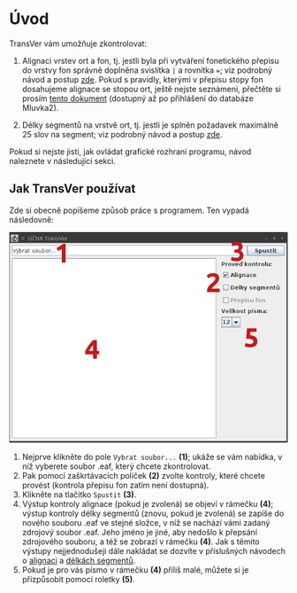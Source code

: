 # Úvod

TransVer vám umožňuje zkontrolovat:

1. Alignaci vrstev ort a fon, tj. jestli byla při vytváření fonetického přepisu
   do vrstvy fon správně doplněna svislítka `|` a rovnítka `=`; viz podrobný
   návod a postup [zde](./alignace.md). Pokud s pravidly, kterými v přepisu
   stopy fon dosahujeme alignace se stopou ort, ještě nejste seznámeni,
   přečtěte si prosím
   [tento dokument](https://trnka.korpus.cz/mluvka2/wiki/doku.php?id=alignace)
   (dostupný až po přihlášení do databáze Mluvka2).

2. Délky segmentů na vrstvě ort, tj. jestli je splněn požadavek maximálně 25
   slov na segment; viz podrobný návod a postup [zde](./delky_segmentu.md).

Pokud si nejste jisti, jak ovládat grafické rozhraní programu, návod naleznete
v následující sekci.

## Jak TransVer používat<a name="ovladani"></a>

Zde si obecně popíšeme způsob práce s programem. Ten vypadá následovně:

![TransVer - obrázek](./TransVer.png "Program TransVer")

1. Nejprve klikněte do pole `Vybrat soubor...` **(1)**; ukáže se vám nabídka, v
   níž vyberete soubor .eaf, který chcete zkontrolovat.
2. Pak pomocí zaškrtávacích políček **(2)** zvolte kontroly, které chcete
   provést (kontrola přepisu fon zatím není dostupná).
3. Klikněte na tlačítko `Spustit` **(3)**.
4. Výstup kontroly alignace (pokud je zvolená) se objeví v rámečku **(4)**;
   výstup kontroly délky segmentů (znovu, pokud je zvolená) se zapíše do nového
   souboru .eaf ve stejné složce, v níž se nachází vámi zadaný zdrojový soubor
   .eaf. Jeho jméno je jiné, aby nedošlo k přepsání zdrojového souboru, a též
   se zobrazí v rámečku **(4)**. Jak s těmito výstupy nejjednodušeji dále
   nakládat se dozvíte v příslušných návodech o [alignaci](./alignace.md) a
   [délkách segmentů](./delky_segmentu.md).
5. Pokud je pro vás písmo v rámečku **(4)** příliš malé, můžete si je
   přizpůsobit pomocí roletky **(5)**.
